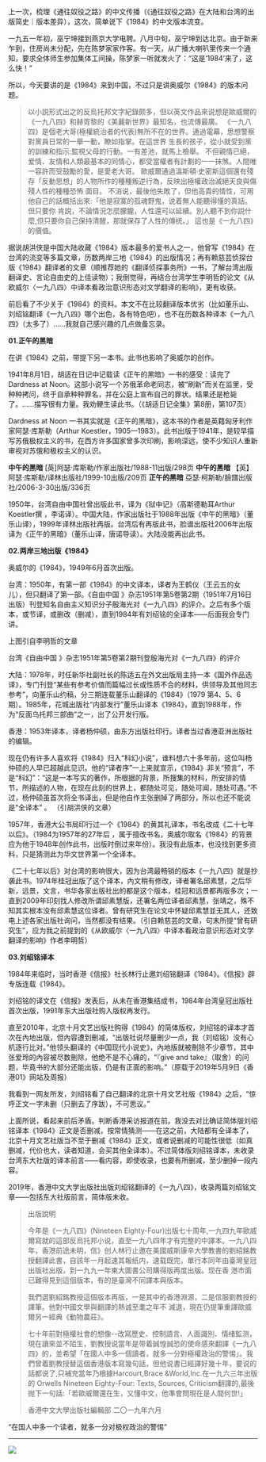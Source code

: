 上一次，梳理《通往奴役之路》的中文传播（《通往奴役之路》在大陆和台湾的出版简史｜版本差异），这次，简单说下《1984》的中文版本流变。

一九五一年初，巫宁坤接到燕京大学电聘。八月中旬，巫宁坤到达北京。由于新来乍到，住房尚未分配，先在陈梦家家作客。有一天，从广播大喇叭里传来一个通知，要求全体师生参加集体工间操，陈梦家一听就发火了：“这是‘1984’来了，这么快！”


所以，今天要讲的是《1984》来到中国，不过只是讲奥威尔《1984》的版本问题。

> 以小説形式出之的反烏托邦文字紀錄颇多，但以英文作品來说想是歐威爾的《一九八四》和赫胥黎的《美麗新世界》最知名，也流傳最廣。
《一九八四》是個老大哥(極權統治者的代表)無所不在的世界。通過電幕，思想警察對黨員日常的一舉一動，瞭如指掌。在這世界
生長的孩子，從小就受到黨的訓練和指示:監視父母的行動。一有差池，就馬上檢舉。
不但親情已絕，爱情、友情和人類最基本的同情心，都受當權者有計劃的一一抹煞。人間唯一容許而受鼓勵的愛，是愛老大哥。
歐威爾通過溫斯頓·史密斯這個還有殘存「反動思想」的人物所作的種種叛逆行為，反映出極權政治滅絕天良與傷殘人性的種種恐怖
面目。
不消说，最後他失敗了，但他高貴的情性，可用他自己的話概括出來:「他是寂寞的孤魂野鬼，说着無人能聽得懂的真話。但只要你
肯説，不論情況怎麼朦朧，人性還可以延續。別人聽不到你説什麼,但只要你自己保持清醒，那就保存了人性的傳统。」
這也是《一九八四》的價值。


据说胡洪侠是中国大陆收藏《1984》版本最多的爱书人之一，他曾写《1984》在台湾的流变等多篇文章，历数两岸三地《1984》的出版情况；再有赖慈芸侦探台版《1984》翻译者的文章（顺推荐她的《翻译侦探事务所》一书，了解台湾出版翻译史、言论自由史的上佳读物）；我倒觉得，再结合台湾学生李明哲的论文《从欧威尔〈一九八四〉中译本看政治意识形态对文学翻译的影响》，更有收获。

前后看了不少关于《1984》的资料。本文不在比较翻译版本优劣（比如董乐山、刘绍铭翻译《一九八四》哪个出色，各有特色吧），也不在历数各种译本《一九八四》（太多了）……我就自己感兴趣的几点做备忘录。


**01.正午的黑暗**


在讲《1984》之前，带提下另一本书。此书也影响了奥威尔的创作。


1941年8月1日，胡适在日记中记载读《正午的黑暗》一书的感受：读完了Dardness at Noon。这部小说写一个苏俄革命老同志，被“刷新”而关在监里，受种种拷问，终于自承种种罪名，并在公庭上宣布自己的罪状。结果还是枪毙了。……描写很有力量。我劝鲠生读此书。（《胡适日记全集》第8册，第107页）



Dardness at Noon 一书其实就是《正午的黑暗》，这本书的作者是英籍匈牙利作家阿瑟·库斯勒（Arthur Koestler，1905—1983）。此书出版于1941年，是较早描写苏俄极权主义的书，在西方许多国家曾多次印刷，影响深远，使不少知识人重新审视对苏俄和极权主义的认识。


**中午的黑暗** [英]阿瑟·库斯勒/作家出版社/1988-11出版/298页
**中午的黑暗** 【英】阿瑟·库斯勒/译林出版社/1999-10出版/209页
**正午的黑暗** 亞瑟·柯斯勒/臉譜出版社/2006-3-30出版/336页

1950年，台湾自由中国社曾出版此书，译为《狱中记》（高斯德勒耳Arthur Koestler撰 ，李诺译）。中国大陆，作家出版社于1988年出版《中午的黑暗》（董乐山译），1999年译林出版社再版。台湾后有再版此书，脸谱出版社2006年出版译为《正午的黑暗》（董乐山译，唐诺导读）。大陆没能再出此书。


**02.两岸三地出版《1984》**


奥威尔的《1984》，1949年6月首次出版。


台湾：1950年，有第一部《1984》的中文译本，译者为王鹤仪（王云五的女儿），但只翻译了第一部。《自由中国 》杂志1951年第5卷第2期（1951年7月16日出版）刊登知名自由主义知识分子殷海光对《一九八四》的评介。之后有多个版本，或节译，或删改（删减），直到1984年有刘绍铭的全译本——后面我会专门讲。



上图引自李明哲的文章

台湾《自由中国 》杂志1951年第5卷第2期刊登殷海光对《一九八四》的评介

大陆：1978年，时任新华社副社长的陈适五在外文出版局主持一本《国外作品选译》，专门刊登“某些有参考价值而篇幅过长或性质不合的材料，供领导及其他同志参考”，向董乐山约稿，分三期连载董乐山翻译的《1984》（1979 第4、5、6期）。1985年，花城出版社“内部发行”董乐山译本《1984》，直到1988年，作为“反面乌托邦三部曲”之一，出了公开发行版。


香港：1953年译本，译者杨仲硕，由东方出版社印行。译者当过香港亚洲出版社的编辑。

现在仍有许多人喜欢将《1984》归入“科幻小说”，谁料想六十多年前，这位叫杨仲硕的人早已超越此见识。他的“译者序”一上来就宣示，《1984》非关“预言”，不是“科幻”：“这是一本写实的著作，所根据的背景，所搜集的材料，所安排的情节，所描述的人物，在现在此刻的世界上，都随处可见，随处可闻，随处可遇。”不过，杨仲硕虽首次将全书译出，但是他自作主张删掉了两部分，所以也还不能说是“全译本” 。 （引胡洪侠的文章）

1957年，香港大公书局印行过一个《1984》的黄其礼译本，书名改成《二十七年以后》。（1984为1957年的27年后 ，属于擅改书名，奥威尔取名《1984》的背景应为他于1948年创作此书，出版时倒过来年份）。我没有此版本，也没找到更多资料，只是猜测此为华文世界第一个全译本。


《二十七年以后》对台湾的影响很大，因为台湾最畅销的版本《一九八四》就是抄袭此书。1974年桂冠出版了这个译本，內文稍有修改，译者署名邱素慧，之后华新，远景，文言，书华各家出版社出的都是这个版本，桂冠和远景都再版多次；一直到2009年印刻找人修改所谓邱素慧版，还署名两位译者邱素慧，张靖之，殊不知其实根本没有邱素慧这位译者。曾有研究生在论文中怀疑邱素慧並无其人，还致电上述各家出版社询问，当然都没有结果。（引自赖慈芸的文章，句末所提“曾有研究生”，应为我之前提到的《从欧威尔〈一九八四〉中译本看政治意识形态对文学翻译的影响》作者李明哲）

**03.刘绍铭译本**

1984年来临时，当时香港《信报》社长林行止邀刘绍铭翻译《1984》。《信报》辟专版连载《1984》。

刘绍铭的译文在《信报》发表后，从未在香港集结成书，1984年台湾皇冠出版社首次出版，1991年东大出版社购入版权再发行。

直至2010年，北京十月文艺出版社购得《1984》的简体版权，刘绍铭的译本才首次在內地出版，但內容遭到刪减，“出版社说尽量刪少一点，我（刘绍铭）没有心机逐行比对。”他领头翻译的《中国现代小说史》，內地版就被刪除不少章节，其中张爱玲的內容被尽数刪除，他绝不是不心痛的，“『give and take』（取舍）的问题，毕竟书的大部分还能出版，仍是有正面的影响。”（原载于2019年5月9日《香港01》网站及周报）


我看到一网友所发，刘绍铭看了自己翻译的北京十月文艺社版《1984》之后，“惊呼正文一字未删（只删去了序跋），不可思议。”


上面所说，看起来前后矛盾。判断香港采访报道在前。我没去对比确证简体版刘绍铭译本《1984》正文是否删减，按常情猜测——在这之前，大陆都有全译本了，北京十月文艺社版当不至于删减《1984》正文，或者说删减的可能性很低（如真删减，代价也大，读者知道，会买其他全译本）。不过简体版刘绍铭译本，未收录台湾东大社版的译本前言——看内容，即使收录，也要有所删减，至少删掉一段内容。

2019年，香港中文大学出版社出版刘绍铭翻译的《一九八四》，收录两篇刘绍铭文章——包括东大社版前言，简体版未收。

>出版說明
> 
> 今年是《一九八四》(Nineteen Eighty-Four)出版七十周年,一九四九年歐威爾寫就的這部反烏托邦小说，直至一九八四年才有完整的中譯本。一九八四年，香港前途未明，信》创人林行止邀在美國威斯康辛大學教書的劉紹銘教授翻譯此書，自該年一月起速其報纸内，速载既完，單行本同年由臺灣皇冠出版社出版，到一九九一年東大圖書公司購得版再度出版。现在香
港市面已難得見到這個版本，有的是臺灣不同譯本與版本。
> 
> 我們選劉紹銘教授這個版本再版，一是其中的香港淵源，二是信服劉教授的譯筆。他對中國文學與翻譯的熱诚至耄之年不
減退，現在仍提筆重譯歐威爾另一經典《動物農莊》。
> 
> 七十年前對極權社會的想像--改寫歷史、控制語言、人面識別、情绪監测，現在讀來並不陌生，劉教授说當年是带着誠惶誠恐的使命感來翻譯《一九八四》的，並希望「在國人中多一個讀者，就多一分對極權政治的警惕」。我們曾着劉教授替這個香港版本寫幾句話，但他说書已經譯好幾十年，要说的話都说了,只補充當年乃根據Harcourt,Brace &World,Inc.在一九六三年出版的 Orwells Nineteen Eighty-Four: Texts, Sources, Criticism翻譯的,最後抛下一句話:「若歐威爾還在生，又懂中文，他準會問現在是人間何世!」
>
> 香港中文大學出版社編輯部
二〇一九年六月

“在国人中多一个读者，就多一分对极权政治的警惕”​

---

![](https://img.shields.io/badge/反面阅读-微信公众号-00b86c)